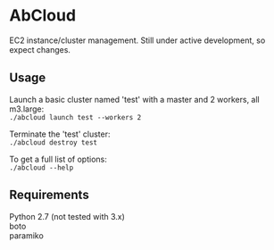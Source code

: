 AbCloud
==============

EC2 instance/cluster management. Still under active development, so expect changes.

Usage
--------

Launch a basic cluster named 'test' with a master and 2 workers, all m3.large:  
`./abcloud launch test --workers 2`  

Terminate the 'test' cluster:  
`./abcloud destroy test`  

To get a full list of options:  
`./abcloud --help`


Requirements
-----------------

Python 2.7 (not tested with 3.x)  
boto  
paramiko  
